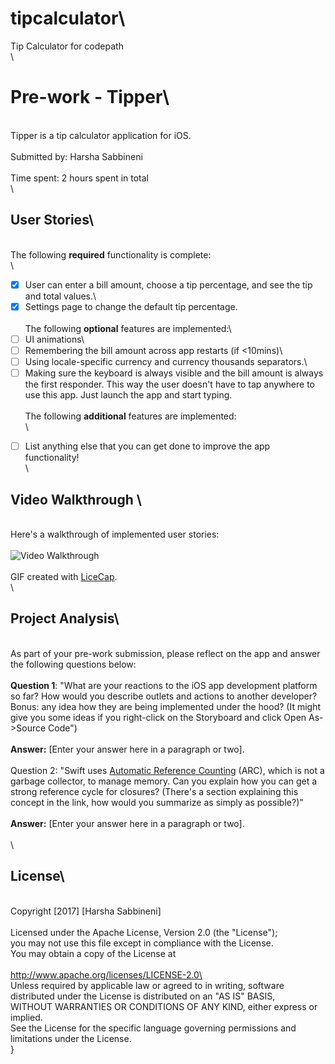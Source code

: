 # tipcalculator\
Tip Calculator for codepath\
\
# Pre-work - Tipper\
\
Tipper is a tip calculator application for iOS.\
\
Submitted by: Harsha Sabbineni\
\
Time spent: 2 hours spent in total\
\
## User Stories\
\
The following **required** functionality is complete:\
\
* [X] User can enter a bill amount, choose a tip percentage, and see the tip and total values.\
* [X] Settings page to change the default tip percentage.\
\
The following **optional** features are implemented:\
* [ ] UI animations\
* [ ] Remembering the bill amount across app restarts (if <10mins)\
* [ ] Using locale-specific currency and currency thousands separators.\
* [ ] Making sure the keyboard is always visible and the bill amount is always the first responder. This way the user doesn't have to tap anywhere to use this app. Just launch the app and start typing.\
\
The following **additional** features are implemented:\
\
- [ ] List anything else that you can get done to improve the app functionality!\
\
## Video Walkthrough \
\
Here's a walkthrough of implemented user stories:\
\
<img src='http://i.imgur.com/0likWuP.gifv' title='Video Walkthrough' width='' alt='Video Walkthrough' />\
\
GIF created with [LiceCap](http://www.cockos.com/licecap/).\
\
## Project Analysis\
\
As part of your pre-work submission, please reflect on the app and answer the following questions below:\
\
**Question 1**: "What are your reactions to the iOS app development platform so far? How would you describe outlets and actions to another developer? Bonus: any idea how they are being implemented under the hood? (It might give you some ideas if you right-click on the Storyboard and click Open As->Source Code")\
\
**Answer:** [Enter your answer here in a paragraph or two].\
\
Question 2: "Swift uses [Automatic Reference Counting](https://developer.apple.com/library/content/documentation/Swift/Conceptual/Swift_Programming_Language/AutomaticReferenceCounting.html#//apple_ref/doc/uid/TP40014097-CH20-ID49) (ARC), which is not a garbage collector, to manage memory. Can you explain how you can get a strong reference cycle for closures? (There's a section explaining this concept in the link, how would you summarize as simply as possible?)"\
\
**Answer:** [Enter your answer here in a paragraph or two].\
\
\
## License\
\
    Copyright [2017] [Harsha Sabbineni]\
\
    Licensed under the Apache License, Version 2.0 (the "License");\
    you may not use this file except in compliance with the License.\
    You may obtain a copy of the License at\
\
        http://www.apache.org/licenses/LICENSE-2.0\
\
    Unless required by applicable law or agreed to in writing, software\
    distributed under the License is distributed on an "AS IS" BASIS,\
    WITHOUT WARRANTIES OR CONDITIONS OF ANY KIND, either express or implied.\
    See the License for the specific language governing permissions and\
    limitations under the License.\
}